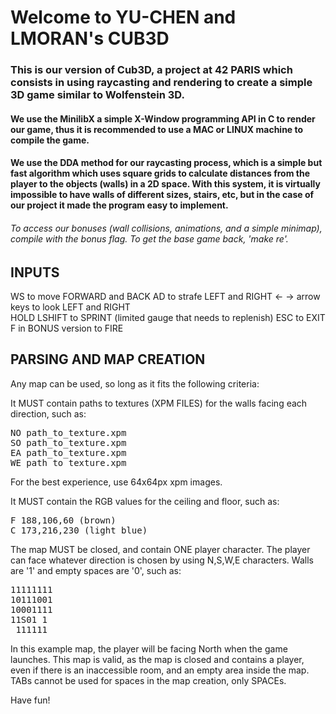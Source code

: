 # Welcome to YU-CHEN and LMORAN's CUB3D

### This is our version of Cub3D, a project at 42 PARIS which consists in using raycasting and rendering to create a simple 3D game similar to Wolfenstein 3D.  
  
#### We use the MinilibX a simple X-Window programming API in C to render our game, thus it is recommended to use a MAC or LINUX machine to compile the game.  
  
#### We use the DDA method for our raycasting process, which is a simple but fast algorithm which uses square grids to calculate distances from the player to the objects (walls) in a 2D space. With this system, it is virtually impossible to have walls of different sizes, stairs, etc, but in the case of our project it made the program easy to implement.  
  
###### To access our bonuses (wall collisions, animations, and a simple minimap), compile with the bonus flag. To get the base game back, 'make re'.  

## INPUTS

WS to move FORWARD and BACK
AD to strafe LEFT and RIGHT
<- -> arrow keys to look LEFT and RIGHT  
HOLD LSHIFT to SPRINT (limited gauge that needs to replenish)
ESC to EXIT  
F in BONUS version to FIRE  

## PARSING AND MAP CREATION

Any map can be used, so long as it fits the following criteria:  
  
It MUST contain paths to textures (XPM FILES) for the walls facing each direction, such as:  
<pre>
NO path_to_texture.xpm  
SO path_to_texture.xpm  
EA path_to_texture.xpm  
WE path_to_texture.xpm  
</pre>
For the best experience, use 64x64px xpm images.  

It MUST contain the RGB values for the ceiling and floor, such as:
<pre>
F 188,106,60 (brown)
C 173,216,230 (light blue) 
</pre>
The map MUST be closed, and contain ONE player character. The player can face whatever direction is chosen by using N,S,W,E characters. Walls are '1' and empty spaces are '0', such as:  
<pre>
11111111  
10111001  
10001111  
11S01 1  
 111111  
</pre>
In this example map, the player will be facing North when the game launches. This map is valid, as the map is closed and contains a player, even if there is an inaccessible room, and an empty area inside the map.  
TABs cannot be used for spaces in the map creation, only SPACEs.  
  
Have fun!  
